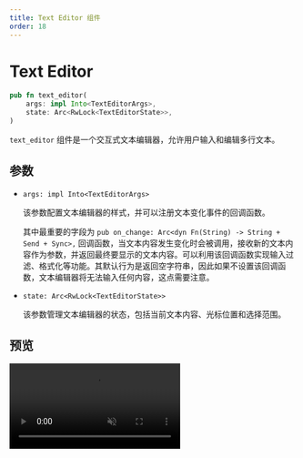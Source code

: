 ```yaml
---
title: Text Editor 组件
order: 18
---
```


# Text Editor

```rust
pub fn text_editor(
    args: impl Into<TextEditorArgs>,
    state: Arc<RwLock<TextEditorState>>,
)
```

`text_editor` 组件是一个交互式文本编辑器，允许用户输入和编辑多行文本。

## 参数

- `args: impl Into<TextEditorArgs>`

  该参数配置文本编辑器的样式，并可以注册文本变化事件的回调函数。

  其中最重要的字段为 `pub on_change: Arc<dyn Fn(String) -> String + Send + Sync>,` 回调函数，当文本内容发生变化时会被调用，接收新的文本内容作为参数，并返回最终要显示的文本内容。可以利用该回调函数实现输入过滤、格式化等功能。其默认行为是返回空字符串，因此如果不设置该回调函数，文本编辑器将无法输入任何内容，这点需要注意。

- `state: Arc<RwLock<TextEditorState>>`

  该参数管理文本编辑器的状态，包括当前文本内容、光标位置和选择范围。

## 预览

<video autoplay loop muted>

<source src="/text_editor_example.mp4" type="video/mp4">
Your browser does not support the video tag
</video>
